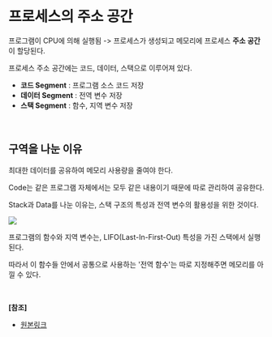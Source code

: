 # 프로세스의 주소 공간
프로그램이 CPU에 의해 실행됨 -> 프로세스가 생성되고 메모리에 프로세스 **주소 공간**이 할당된다.

프로세스 주소 공간에는 코드, 데이터, 스택으로 이루어져 있다.
* **코드 Segment** : 프로그램 소스 코드 저장
* **데이터 Segment** : 전역 변수 저장
* **스택 Segment** : 함수, 지역 변수 저장

<br/>

## 구역을 나눈 이유
최대한 데이터를 공유하여 메모리 사용량을 줄여야 한다.

Code는 같은 프로그램 자체에서는 모두 같은 내용이기 때문에 따로 관리하여 공유한다.

Stack과 Data를 나눈 이유는, 스택 구조의 특성과 전역 변수의 활용성을 위한 것이다.

![](https://t1.daumcdn.net/cfile/tistory/2174013858F1BED70A)

프로그램의 함수와 지역 변수는, LIFO(Last-In-First-Out) 특성을 가진 스택에서 실행된다.

따라서 이 함수들 안에서 공통으로 사용하는 '전역 함수'는 따로 지정해주면 메모리를 아낄 수 있다.

<br/>

**[참조]**
* [원본링크](https://gyoogle.dev/blog/computer-science/operating-system/Process%20Address%20Space.html)